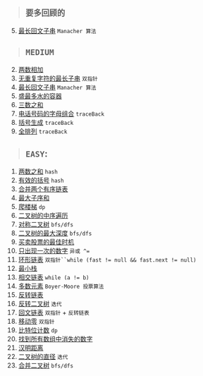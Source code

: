 > ## `要多回顾的`

5. [最长回文子串](medium/leetcode5.java) `Manacher 算法`

> ## `MEDIUM`

2. [两数相加](medium/leetcode2.java)
3. [无重复字符的最长子串](medium/leetcode3.java) `双指针`
5. [最长回文子串](medium/leetcode5.java) `Manacher 算法`
11. [盛最多水的容器](medium/leetcode11.java)
15. [三数之和](medium/leetcode15.java)
17. [电话号码的字母组合](medium/leetcode17.java) `traceBack`
22. [括号生成](medium/leetcode22.java) `traceBack`
46. [全排列](medium/leetcode46.java) `traceBack`

> ## `EASY`:

1. [两数之和](easy/leetcode1.java) `hash`
20. [有效的括号](easy/leetcode20.java) `hash`
21. [合并两个有序链表](easy/leetcode21.java)
53. [最大子序和](easy/leetcode53.java)
70. [爬楼梯](easy/leetcode70.java) `dp`
94. [二叉树的中序遍历](easy/leetcode94.java) 
101. [对称二叉树](easy/leetcode101.java) `bfs/dfs`
104. [二叉树的最大深度](easy/leetcode104.java) `bfs/dfs`
121. [买卖股票的最佳时机](easy/leetcode121.java)
136. [只出现一次的数字](easy/leetcode136.java) `异或 ^=`
141. [环形链表](easy/leetcode141.java) `双指针``while (fast != null && fast.next != null)`
155. [最小栈](easy/MinStack.java)
160. [相交链表](easy/leetcode160.java) `while (a != b)`
169. [多数元素](easy/leetcode169.java) `Boyer-Moore 投票算法`
206. [反转链表](easy/leetcode206.java)
226. [反转二叉树](easy/leetcode226.java) `迭代`
234. [回文链表](easy/leetcode234.java) `双指针` + `反转链表`
283. [移动零](easy/leetcode283.java) `双指针`
338. [比特位计数](easy/leetcode338.java) `dp`
448. [找到所有数组中消失的数字](easy/leetcode448.java)
461. [汉明距离](easy/leetcode461.java)
543. [二叉树的直径](easy/leetcode543.java) `迭代`
617. [合并二叉树](easy/leetcode617.java) `bfs/dfs`